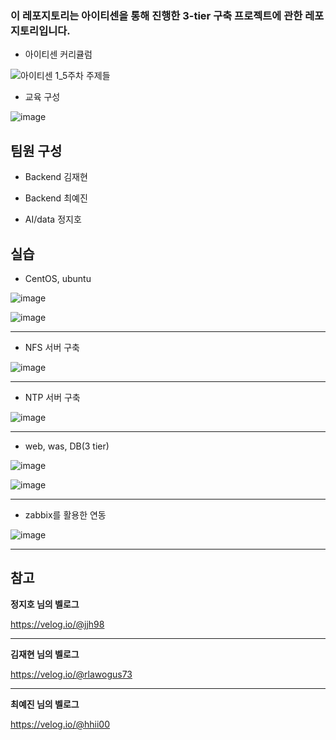 ### 이 레포지토리는 아이티센을 통해 진행한 3-tier 구축 프로젝트에 관한 레포지토리입니다.

- 아이티센 커리큘럼

![아이티센 1_5주차 주제들](https://user-images.githubusercontent.com/108641325/198593918-b51f5b19-87f8-4e36-bbe2-3eafd2651a9d.png)

- 교육 구성

![image](https://user-images.githubusercontent.com/108641325/198595476-95c85e34-98d8-4284-9ba5-a6e7c1dcb317.png)


## 팀원 구성

- Backend 김재현

- Backend 최예진

- AI/data 정지호


## 실습

- CentOS, ubuntu

![image](https://user-images.githubusercontent.com/108641325/198598428-e374db2f-7385-4e01-92a3-55046d5e0b01.png)


![image](https://user-images.githubusercontent.com/108641325/198598066-d4c653e6-c042-4fdf-87ef-fab3e5ce4e82.png)

---

- NFS 서버 구축

![image](https://user-images.githubusercontent.com/108641325/198600221-0ee3f23c-0213-4652-b1c6-b8f8bcff4c28.png)

---

- NTP 서버 구축

![image](https://user-images.githubusercontent.com/108641325/198601492-cef5f8fd-93bf-4e4b-befc-af5dd96c9cc6.png)

---

- web, was, DB(3 tier)

![image](https://user-images.githubusercontent.com/108641325/198602592-d6c7b329-077d-4dec-abd3-d4ae28b729b3.png)

![image](https://user-images.githubusercontent.com/108641325/198602879-95970a2f-e048-49d8-ae65-39fdd8e0eb16.png)


---

- zabbix를 활용한 연동

![image](https://user-images.githubusercontent.com/108641325/198605095-4e025c11-7aa8-4fe7-b391-86ea2e7978eb.png)

---

## 참고

**정지호 님의 벨로그**

https://velog.io/@jjh98

---

**김재현 님의 벨로그**

https://velog.io/@rlawogus73

---

**최예진 님의 벨로그**

https://velog.io/@hhii00


